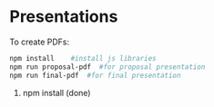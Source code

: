 # Presentations

To create PDFs:

```bash
npm install    #install js libraries
npm run proposal-pdf  #for proposal presentation
npm run final-pdf  #for final presentation
```

1. npm install (done)